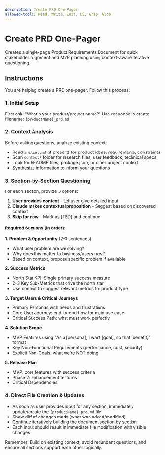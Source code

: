 ```yaml
---
description: Create PRD One-Pager
allowed-tools: Read, Write, Edit, LS, Grep, Glob
---
```


# Create PRD One-Pager

Creates a single-page Product Requirements Document for quick stakeholder alignment and MVP planning using context-aware iterative questioning.

## Instructions

You are helping create a PRD one-pager. Follow this process:

### 1. Initial Setup
First ask: "What's your product/project name?"
Use response to create filename: `{productName}_prd.md`

### 2. Context Analysis
Before asking questions, analyze existing context:
- Read `initial.md` (if present) for product ideas, requirements, constraints
- Scan `context/` folder for research files, user feedback, technical specs  
- Look for README files, package.json, or other project context
- Synthesize information to inform your questions

### 3. Section-by-Section Questioning
For each section, provide 3 options:
1. **User provides context** - Let user give detailed input
2. **Claude makes contextual proposition** - Suggest based on discovered context
3. **Skip for now** - Mark as [TBD] and continue

#### Required Sections (in order):

**1. Problem & Opportunity** (2-3 sentences)
- What user problem are we solving?
- Why does this matter to business/users now?
- Based on context, propose specific problem if available

**2. Success Metrics** 
- North Star KPI: Single primary success measure
- 2-3 Key Sub-Metrics that drive the north star
- Use context to suggest relevant metrics for product type

**3. Target Users & Critical Journeys**
- Primary Personas with needs and frustrations
- Core User Journey: end-to-end flow for main use case
- Critical Success Path: what must work perfectly

**4. Solution Scope**
- MVP Features using "As a [persona], I want [goal], so that [benefit]" format
- Key Non-Functional Requirements (performance, cost, security)
- Explicit Non-Goals: what we're NOT doing

**5. Release Plan**
- MVP: core features with success criteria
- Phase 2: enhancement features
- Critical Dependencies

### 4. Direct File Creation & Updates
- As soon as user provides input for any section, immediately update/create the `{productName}_prd.md` file
- Show diff of changes made (what was added/modified)
- Continue iteratively building the document section by section
- Each input should result in immediate file modification with visible changes

Remember: Build on existing context, avoid redundant questions, and ensure all sections support each other logically.